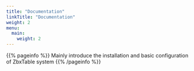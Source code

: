 ```yaml
---
title: "Documentation"
linkTitle: "Documentation"
weight: 2
menu:
  main:
    weight: 2
---
```


{{% pageinfo %}}
Mainly introduce the installation and basic configuration of ZbxTable system
{{% /pageinfo %}}
